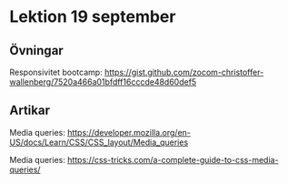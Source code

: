 # Lektion 19 september

## Övningar

Responsivitet bootcamp: https://gist.github.com/zocom-christoffer-wallenberg/7520a466a01bfdff16cccde48d60def5

## Artikar

Media queries: https://developer.mozilla.org/en-US/docs/Learn/CSS/CSS_layout/Media_queries

Media queries: https://css-tricks.com/a-complete-guide-to-css-media-queries/
